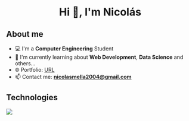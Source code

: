 <h1 align="center">Hi 👋, I'm Nicolás</h1>
<h2>About me</h2>

- 💻 I'm a **Computer Engineering** Student
- 🌱 I'm currently learning about **Web Development**, **Data Science** and others...
- 🌐 Portfolio: [URL](https://nicomellaor.github.io/)
- 📫 Contact me: **nicolasmella2004@gmail.com**

<h2>Technologies</h2>
<p align="left">
  <a href="https://skillicons.dev">
    <img src="https://skillicons.dev/icons?i=python,java,js,html,css,bootstrap,react,laravel" />
  </a>
</p>
